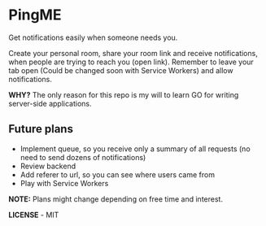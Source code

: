 # PingME

Get notifications easily when someone needs you.

Create your personal room, share your room link and receive notifications, when people are trying to reach you (open link). Remember to leave your tab open (Could be changed soon with Service Workers) and allow notifications.

**WHY?** The only reason for this repo is my will to learn GO for writing server-side applications.

## Future plans

* Implement queue, so you receive only a summary of all requests (no need to send dozens of notifications)
* Review backend
* Add referer to url, so you can see where users came from
* Play with Service Workers

**NOTE:** Plans might change depending on free time and interest.


**LICENSE** - MIT
